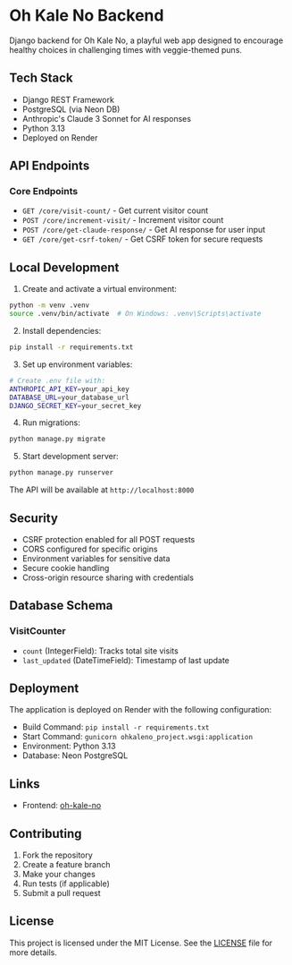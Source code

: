 # Oh Kale No Backend

Django backend for Oh Kale No, a playful web app designed to encourage healthy choices in challenging times with veggie-themed puns.

## Tech Stack

- Django REST Framework
- PostgreSQL (via Neon DB)
- Anthropic's Claude 3 Sonnet for AI responses
- Python 3.13
- Deployed on Render

## API Endpoints

### Core Endpoints

- `GET /core/visit-count/` - Get current visitor count
- `POST /core/increment-visit/` - Increment visitor count
- `POST /core/get-claude-response/` - Get AI response for user input
- `GET /core/get-csrf-token/` - Get CSRF token for secure requests

## Local Development

1. Create and activate a virtual environment:
```bash
python -m venv .venv
source .venv/bin/activate  # On Windows: .venv\Scripts\activate
```

2. Install dependencies:
```bash
pip install -r requirements.txt
```

3. Set up environment variables:
```bash
# Create .env file with:
ANTHROPIC_API_KEY=your_api_key
DATABASE_URL=your_database_url
DJANGO_SECRET_KEY=your_secret_key
```

4. Run migrations:
```bash
python manage.py migrate
```

5. Start development server:
```bash
python manage.py runserver
```

The API will be available at `http://localhost:8000`

## Security

- CSRF protection enabled for all POST requests
- CORS configured for specific origins
- Environment variables for sensitive data
- Secure cookie handling
- Cross-origin resource sharing with credentials

## Database Schema

### VisitCounter
- `count` (IntegerField): Tracks total site visits
- `last_updated` (DateTimeField): Timestamp of last update

## Deployment

The application is deployed on Render with the following configuration:
- Build Command: `pip install -r requirements.txt`
- Start Command: `gunicorn ohkaleno_project.wsgi:application`
- Environment: Python 3.13
- Database: Neon PostgreSQL

## Links

- Frontend: [oh-kale-no](https://github.com/lana-z/oh-kale-no)

## Contributing

1. Fork the repository
2. Create a feature branch
3. Make your changes
4. Run tests (if applicable)
5. Submit a pull request

## License
This project is licensed under the MIT License. See the [LICENSE](LICENSE) file for more details.
